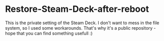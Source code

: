 # Restore-Steam-Deck-after-reboot
This is the private setting of the Steam Deck. I don't want to mess in the file system, so I used some workarounds. That's why it's a public repository - hope that you can find something usefull :)

